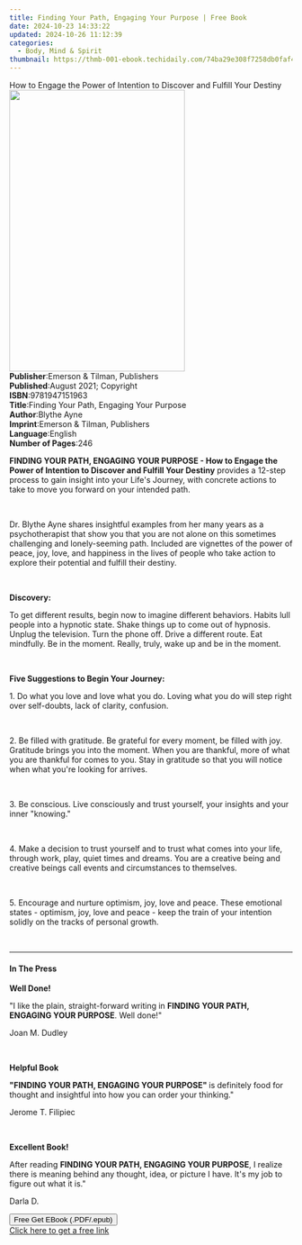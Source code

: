 ```yaml
---
title: Finding Your Path, Engaging Your Purpose | Free Book
date: 2024-10-23 14:33:22
updated: 2024-10-26 11:12:39
categories:
  - Body, Mind & Spirit
thumbnail: https://thmb-001-ebook.techidaily.com/74ba29e308f7258db0faf4d7bb442dcc85d365dfdd4e26c99a451019bbd37e5f.jpg
---
```

<main id="book-container">
  <div class="flex flex-col">
    <div class="book-brief flex-1 py-6 px-4 sm:p-6 md:py-10 md:px-8">
      <!-- brief-->
      <div class="book-brief-main">
        How to Engage the Power of Intention to Discover and Fulfill Your
        Destiny
      </div>
    </div>
    <div
      class="book-meta-info flex-1 grid gap-4 col-start-1 col-end-3 row-start-1 sm:mb-6 sm:grid-cols-4 lg:gap-6 lg:col-start-2 lg:row-end-6 lg:row-span-6 lg:mb-0"
    >
      <div
        class="book-meta-info-left place-content-center mt-4 p-4 text-sm leading-6 col-start-2 col-span-2 dark:text-slate-400"
      >
        <img
          class="w-full h-500 object-cover rounded-lg sm:h-255 sm:col-span-2 lg:col-span-full"
          src="https://img-001-ebook.techidaily.com/e5c4794fcd6020a343088e417e544aa64c96b91d5a20e1dcf4809d110aec587a.jpg"
          alt=""
          width="312"
          height="500"
        />
      </div>
      <div
        class="book-meta-info-right mt-2 col-start-1 row-start-2 col-span-3 self-center"
      >
        <!-- meta data  -->
        <div class="flex flex-col px-4 md:px-8">
          <div class="flex-1">
            <strong>Publisher</strong>:<span class="px-2"
              >Emerson &amp; Tilman, Publishers</span
            >
          </div>
          <div class="flex-1">
            <strong>Published</strong>:<span class="px-2"
              >August 2021; Copyright</span
            >
          </div>
          <div class="flex-1">
            <strong>ISBN</strong>:<span class="px-2">9781947151963</span>
          </div>
          <div class="flex-1">
            <strong>Title</strong>:<span class="px-2"
              >Finding Your Path, Engaging Your Purpose</span
            >
          </div>
          <div class="flex-1">
            <strong>Author</strong>:<span class="px-2">Blythe Ayne</span>
          </div>
          <div class="flex-1">
            <strong>Imprint</strong>:<span class="px-2"
              >Emerson &amp; Tilman, Publishers</span
            >
          </div>
          <div class="flex-1">
            <strong>Language</strong>:<span class="px-2">English</span>
          </div>
          <div class="flex-1">
            <strong>Number of Pages</strong>:<span class="px-2">246</span>
          </div>
        </div>
      </div>
    </div>
    <div class="book-description flex-1 py-6 px-4 sm:p-6 md:py-10 md:px-8">
      <div class="book-description-main">
        <div accordion-content="" id="description">
          <p>
            <strong
              >FINDING YOUR PATH, ENGAGING YOUR PURPOSE - How to Engage the
              Power of Intention to Discover and Fulfill Your Destiny</strong
            >
            provides a 12-step process to gain insight into your Life's Journey,
            with concrete actions to take to move you forward on your intended
            path.&nbsp;
          </p>
          <p><br /></p>
          <p>
            Dr. Blythe Ayne shares insightful examples from her many years as a
            psychotherapist that show you that you are not alone on this
            sometimes challenging and lonely-seeming path. Included are
            vignettes of the power of peace, joy, love, and happiness in the
            lives of people who take action to explore their potential and
            fulfill their destiny.
          </p>
          <p><br /></p>
          <p><strong>Discovery:</strong></p>
          <p>
            To get different results, begin now to imagine different behaviors.
            Habits lull people into a hypnotic state. Shake things up to come
            out of hypnosis. Unplug the television. Turn the phone off. Drive a
            different route. Eat mindfully. Be in the moment. Really, truly,
            wake up and be in the moment.&nbsp;
          </p>
          <p><br /></p>
          <p><strong>Five Suggestions to Begin Your Journey:</strong></p>
          <p>
            1. Do what you love and love what you do. Loving what you do will
            step right over self-doubts, lack of clarity, confusion.
          </p>
          <p><br /></p>
          <p>
            2. Be filled with gratitude. Be grateful for every moment, be filled
            with joy. Gratitude brings you into the moment. When you are
            thankful, more of what you are thankful for comes to you. Stay in
            gratitude so that you will notice when what you're looking for
            arrives.&nbsp;
          </p>
          <p><br /></p>
          <p>
            3. Be conscious. Live consciously and trust yourself, your insights
            and your inner "knowing."
          </p>
          <p><br /></p>
          <p>
            4. Make a decision to trust yourself and to trust what comes into
            your life, through work, play, quiet times and dreams. You are a
            creative being and creative beings call events and circumstances to
            themselves.&nbsp;
          </p>
          <p><br /></p>
          <p>
            5. Encourage and nurture optimism, joy, love and peace. These
            emotional states - optimism, joy, love and peace - keep the train of
            your intention solidly on the tracks of personal growth.
          </p>
          <p><br /></p>
        </div>
        <div class="accordion-fader"></div>
      </div>
    </div>
    <div class="book-excerpts flex-1 py-6 px-4 sm:p-6 md:py-10 md:px-8">
      <!-- excerpts-->
      <div class="book-excerpts-main">
        <hr />
        <h4 class="placeholder placeholder-heading">
          <span>In The Press</span>
        </h4>
        <p></p>
        <p><strong>Well Done!</strong></p>
        <p>
          "I like the plain, straight-forward writing in
          <strong>FINDING YOUR PATH, ENGAGING YOUR PURPOSE</strong>. Well done!"
        </p>
        <p>Joan M. Dudley</p>
        <p><br /></p>
        <p><strong>Helpful Book</strong></p>
        <p>
          <strong>"FINDING YOUR PATH, ENGAGING YOUR PURPOSE" </strong>is
          definitely food for thought and insightful into how you can order your
          thinking."
        </p>
        <p>Jerome T. Filipiec</p>
        <p><br /></p>
        <p><strong>Excellent Book!</strong></p>
        <p>
          After reading
          <strong>FINDING YOUR PATH, ENGAGING YOUR PURPOSE</strong>, I realize
          there is meaning behind any thought, idea, or picture I have. It's my
          job to figure out what it is."
        </p>
        <p>Darla D.</p>
        <p></p>
      </div>
    </div>
    <div
      class="book-about-author flex-1 py-6 px-4 sm:p-6 md:py-10 md:px-8"
    ></div>
    <div class="book-free-get flex-1 py-6 px-4 sm:p-6 md:py-10 md:px-8">
      <button
        id="btn-free-get"
        class="bg-blue-500 hover:bg-blue-700 text-white font-bold py-2 px-4 rounded"
      >
        Free Get EBook (.PDF/.epub)
      </button>
      <div id="countdown-display" class="px-2 text-lg mt-2"></div>
      <a
        id="free-link"
        class="hidden bg-blue-500 hover:bg-blue-700 text-white font-bold py-2 px-4 rounded"
        href="https://www.ebooks.com/en-us/book/210359240/finding-your-path-engaging-your-purpose/blythe-ayne/"
        target="_blank"
        >Click here to get a free link</a
      >
    </div>
    <script>
      let countdownTime = 0;
      let countdownInterval = null;
      document
        .getElementById('btn-free-get')
        .addEventListener('click', startCountdown);
      function startCountdown() {
        countdownTime = new Date().getTime() + 60000 * 3;
        countdownInterval = setInterval(updateCountdown, 1000);
        document.getElementById('btn-free-get').disabled = true;
        document
          .getElementById('btn-free-get')
          .classList.add('bg-gray-500', 'cursor-not-allowed');
      }
      function updateCountdown() {
        let currentTime = new Date().getTime();
        let timeLeft = countdownTime - currentTime;
        let secondsLeft = Math.floor(timeLeft / 1000);
        document.getElementById('countdown-display').innerHTML =
          `Remaining time: ${secondsLeft} seconds.`;
        if (secondsLeft <= 0) {
          clearInterval(countdownInterval);
          document.getElementById('btn-free-get').classList.add('hidden');
          document.getElementById('free-link').classList.remove('hidden');
          document.getElementById('countdown-display').innerHTML = '';
        }
      }
    </script>
  </div>
</main>
